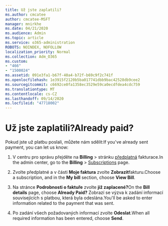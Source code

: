 ```yaml
---
title: Už jste zaplatili?
ms.author: cmcatee
author: cmcatee-MSFT
manager: mnirkhe
ms.date: 04/21/2020
ms.audience: Admin
ms.topic: article
ms.service: o365-administration
ROBOTS: NOINDEX, NOFOLLOW
localization_priority: Normal
ms.collection: Adm_O365
ms.custom:
- "466"
- "1500024"
ms.assetid: 091e3fa1-b67f-40a4-b72f-b69c9f2c741f
ms.openlocfilehash: 1e3915f2120b5ba017741dbb9bac42528db9cee2
ms.sourcegitcommit: c6692ce0fa1358ec3529e59ca0ecdfdea4cdc759
ms.translationtype: MT
ms.contentlocale: cs-CZ
ms.lasthandoff: 09/14/2020
ms.locfileid: "47718002"
---
```

# <a name="already-paid"></a><span data-ttu-id="2ce2f-102">Už jste zaplatili?</span><span class="sxs-lookup"><span data-stu-id="2ce2f-102">Already paid?</span></span>

<span data-ttu-id="2ce2f-103">Pokud jste už platbu poslali, můžete nám sdělit:</span><span class="sxs-lookup"><span data-stu-id="2ce2f-103">If you've already sent payment, you can let us know:</span></span>
  
1. <span data-ttu-id="2ce2f-104">V centru pro správu přejděte na **Billing** \> stránku [předplatná](https://go.microsoft.com/fwlink/p/?linkid=842054) fakturace.</span><span class="sxs-lookup"><span data-stu-id="2ce2f-104">In the admin center, go to the **Billing** \> [Subscriptions](https://go.microsoft.com/fwlink/p/?linkid=842054) page.</span></span>

2. <span data-ttu-id="2ce2f-105">Zvolte předplatné a v části **Moje faktura** zvolte **Zobrazit**fakturu.</span><span class="sxs-lookup"><span data-stu-id="2ce2f-105">Choose a subscription, and in the **My bill** section, choose **View Bill**.</span></span>

3. <span data-ttu-id="2ce2f-106">Na stránce **Podrobnosti o faktuře** zvolte **již zaplacené?**</span><span class="sxs-lookup"><span data-stu-id="2ce2f-106">On the **Bill details** page, choose **Already Paid?**</span></span> <span data-ttu-id="2ce2f-107">Zobrazí se výzva k zadání informací souvisejících s platbou, která byla odeslána.</span><span class="sxs-lookup"><span data-stu-id="2ce2f-107">You'll be asked to enter information related to the payment that was sent.</span></span>

4. <span data-ttu-id="2ce2f-108">Po zadání všech požadovaných informací zvolte **Odeslat**.</span><span class="sxs-lookup"><span data-stu-id="2ce2f-108">When all required information has been entered, choose **Send**.</span></span>